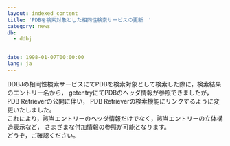 ```yaml
---
layout: indexed_content
title: 'PDBを検索対象とした相同性検索サービスの更新　'
category: news
db:
  - ddbj


date: 1998-01-07T00:00:00
lang: ja
---
```


DDBJの相同性検索サービスにてPDBを検索対象として検索した際に，検索結果のエントリー名から， getentryにてPDBのヘッダ情報が参照できましたが，PDB Retrieverの公開に伴い， PDB Retrieverの検索機能にリンクするように変更いたしました。<br>これにより，該当エントリーのヘッダ情報だけでなく，該当エントリーの立体構造表示など， さまざまな付加情報の参照が可能となります。<br>どうぞ，ご確認ください。
